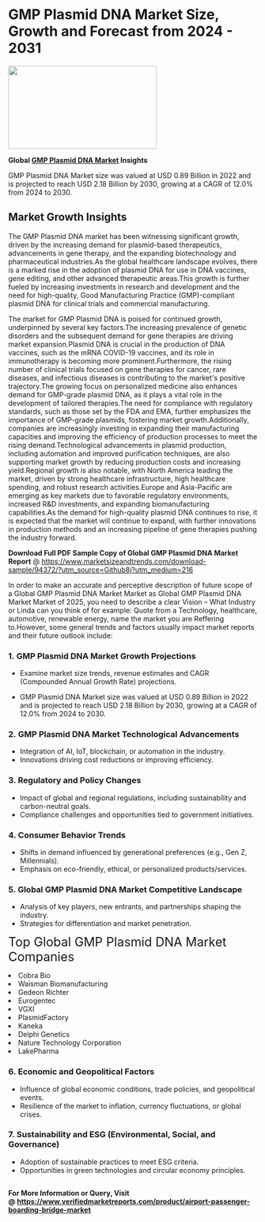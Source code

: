 <H1>GMP Plasmid DNA Market Size, Growth and Forecast from 2024 - 2031</H1><img class="aligncenter size-medium wp-image-584254" src="https://thirdeyenews.in/wp-content/uploads/2024/09/Global-Market-Research-300x168.jpeg" alt="" width="300" height="168" /><p><strong>Global&nbsp;<a href="https://www.marketsizeandtrends.com/download-sample/94372/?utm_source=Github8j?utm_medium=216">GMP Plasmid DNA Market</a> Insights</strong></p><p>GMP Plasmid DNA Market size was valued at USD 0.89 Billion in 2022 and is projected to reach USD 2.18 Billion by 2030, growing at a CAGR of 12.0% from 2024 to 2030.</p><p><h2>Market Growth Insights</h2> <p>The GMP Plasmid DNA market has been witnessing significant growth, driven by the increasing demand for plasmid-based therapeutics, advancements in gene therapy, and the expanding biotechnology and pharmaceutical industries.As the global healthcare landscape evolves, there is a marked rise in the adoption of plasmid DNA for use in DNA vaccines, gene editing, and other advanced therapeutic areas.This growth is further fueled by increasing investments in research and development and the need for high-quality, Good Manufacturing Practice (GMP)-compliant plasmid DNA for clinical trials and commercial manufacturing.</p> <p>The market for GMP Plasmid DNA is poised for continued growth, underpinned by several key factors.The increasing prevalence of genetic disorders and the subsequent demand for gene therapies are driving market expansion.Plasmid DNA is crucial in the production of DNA vaccines, such as the mRNA COVID-19 vaccines, and its role in immunotherapy is becoming more prominent.Furthermore, the rising number of clinical trials focused on gene therapies for cancer, rare diseases, and infectious diseases is contributing to the market's positive trajectory.The growing focus on personalized medicine also enhances demand for GMP-grade plasmid DNA, as it plays a vital role in the development of tailored therapies.The need for compliance with regulatory standards, such as those set by the FDA and EMA, further emphasizes the importance of GMP-grade plasmids, fostering market growth.Additionally, companies are increasingly investing in expanding their manufacturing capacities and improving the efficiency of production processes to meet the rising demand.Technological advancements in plasmid production, including automation and improved purification techniques, are also supporting market growth by reducing production costs and increasing yield.Regional growth is also notable, with North America leading the market, driven by strong healthcare infrastructure, high healthcare spending, and robust research activities.Europe and Asia-Pacific are emerging as key markets due to favorable regulatory environments, increased R&D investments, and expanding biomanufacturing capabilities.As the demand for high-quality plasmid DNA continues to rise, it is expected that the market will continue to expand, with further innovations in production methods and an increasing pipeline of gene therapies pushing the industry forward.</p> <p><span class=""><strong>Download Full PDF Sample Copy of Global GMP Plasmid DNA Market Report</strong> @ <a href="https://www.marketsizeandtrends.com/download-sample/94372/?utm_source=Github8j?utm_medium=216" target="_blank">https://www.marketsizeandtrends.com/download-sample/94372/?utm_source=Github8j?utm_medium=216</a></span></p><p>In order to make an accurate and perceptive description of future scope of a Global&nbsp;GMP Plasmid DNA Market Market as Global&nbsp;GMP Plasmid DNA Market Market of 2025, you need to describe a clear Vision &ndash; What Industry or Linda can you think of for example: Quote from a Technology, healthcare, automotive, renewable energy, name the market you are Reffering to.However, some general trends and factors usually impact market reports and their future outlook include:</p><h3>1.&nbsp;<strong>GMP Plasmid DNA Market Growth Projections</strong></h3><ul><li>Examine market size trends, revenue estimates and CAGR (Compounded Annual Growth Rate) projections.</li><li><p>GMP Plasmid DNA Market size was valued at USD 0.89 Billion in 2022 and is projected to reach USD 2.18 Billion by 2030, growing at a CAGR of 12.0% from 2024 to 2030.</p></li></ul><h3>2.&nbsp;<strong>GMP Plasmid DNA Market Technological Advancements</strong></h3><ul><li>Integration of AI, IoT, blockchain, or automation in the industry.</li><li>Innovations driving cost reductions or improving efficiency.</li></ul><h3>3.&nbsp;<strong>Regulatory and Policy Changes</strong></h3><ul><li>Impact of global and regional regulations, including sustainability and carbon-neutral goals.</li><li>Compliance challenges and opportunities tied to government initiatives.</li></ul><h3>4.&nbsp;<strong>Consumer Behavior Trends</strong></h3><ul><li>Shifts in demand influenced by generational preferences (e.g., Gen Z, Millennials).</li><li>Emphasis on eco-friendly, ethical, or personalized products/services.</li></ul><h3>5.&nbsp;<strong>Global GMP Plasmid DNA Market Competitive Landscape</strong></h3><ul><li>Analysis of key players, new entrants, and partnerships shaping the industry.</li><li>Strategies for differentiation and market penetration.</li></ul><p data-pm-slice="1 1 []"><span style="color: inherit; font-family: inherit; font-size: 25px;">Top Global GMP Plasmid DNA Market Companies</span></p><div class="" data-test-id=""><p><li>Cobra Bio</li><li> Waisman Biomanufacturing</li><li> Gedeon Richter</li><li> Eurogentec</li><li> VGXI</li><li> PlasmidFactory</li><li> Kaneka</li><li> Delphi Genetics</li><li> Nature Technology Corporation</li><li> LakePharma</li></p></div><h3>6.&nbsp;<strong>Economic and Geopolitical Factors</strong></h3><ul><li>Influence of global economic conditions, trade policies, and geopolitical events.</li><li>Resilience of the market to inflation, currency fluctuations, or global crises.</li></ul><h3>7.&nbsp;<strong>Sustainability and ESG (Environmental, Social, and Governance)</strong></h3><ul><li>Adoption of sustainable practices to meet ESG criteria.</li><li>Opportunities in green technologies and circular economy principles.</li></ul><h2><strong style="font-size: 14px;">For More Information or Query, Visit @&nbsp;</strong><a style="background-color: #ffffff; font-size: 14px;" href="https://www.marketsizeandtrends.com/report/gmp-plasmid-dna-market/" target="_blank">https://www.verifiedmarketreports.com/product/airport-passenger-boarding-bridge-market</a></h2>